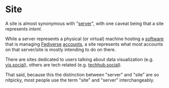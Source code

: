 # Site

A site is almost synonymous with "[server](/docs/glossary/server)", with one caveat being that a site represents *intent*.

While a server represents a physical (or virtual) machine hosting a [software](/docs/glossary/software) that is managing [Fediverse](/docs/glossary/fediverse) [accounts](/docs/glossary/account), a site represents what most accounts on that server/site is mostly intending to do on there.

There are sites dedicated to users talking about data visualization (e.g. [vis.social](https://vis.social)), others are tech related (e.g. [techhub.social](https://techhub.social)).

That said, because this the distinction between "server" and "site" are so nitpicky, most people use the term "site" and "server" interchangeably.

<!-- TODO: open up with teaching people to sign up for different servers -->